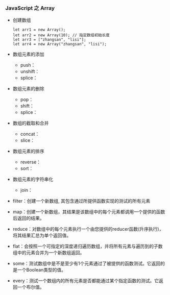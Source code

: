 ### JavaScript 之 Array

- 创建数组
	
	```
	let arr1 = new Array();
	let arr2 = new Array(10); // 指定数组初始长度
	let arr3 = ["zhangsan", "lisi"];
	let arr4 = new Array("zhangsan", "lisi");
	```
	
- 数组元素的添加
	* push：
	* unshift：
	* splice：

- 数组元素的删除
	* pop：
	* shift：
	* splice：

- 数组的截取和合并
	* concat：
	* slice：

- 数组元素的排序
	* reverse：
	* sort：

- 数组元素的字符串化
	* join：

- filter：创建一个新数组, 其包含通过所提供函数实现的测试的所有元素

- map：创建一个新数组，其结果是该数组中的每个元素都调用一个提供的函数后返回的结果。

- reduce：对数组中的每个元素执行一个由您提供的reducer函数(升序执行)，将其结果汇总为单个返回值。

- flat：会按照一个可指定的深度递归遍历数组，并将所有元素与遍历到的子数组中的元素合并为一个新数组返回。

- some：测试数组中是不是至少有1个元素通过了被提供的函数测试。它返回的是一个Boolean类型的值。

- every：测试一个数组内的所有元素是否都能通过某个指定函数的测试。它返回一个布尔值。
